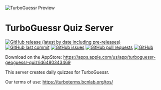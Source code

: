 ![TurboGuessr Preview](https://bcnlab.org/host/img/TurboGuessrPreview.png)

# TurboGuessr Quiz Server

[![GitHub release (latest by date including pre-releases)](https://img.shields.io/github/v/release/TheBeaconCrafter/TurboGuessr?include_prereleases)](https://img.shields.io/github/v/release/TheBeaconCrafter/TurboGuessr?include_prereleases)
[![GitHub last commit](https://img.shields.io/github/last-commit/TheBeaconCrafter/TurboGuessr)](https://img.shields.io/github/last-commit/TheBeaconCrafter/TurboGuessr)
[![GitHub issues](https://img.shields.io/github/issues-raw/TheBeaconCrafter/TurboGuessr)](https://img.shields.io/github/issues-raw/TheBeaconCrafter/TurboGuessr)
[![GitHub pull requests](https://img.shields.io/github/issues-pr/TheBeaconCrafter/TurboGuessr)](https://img.shields.io/github/issues-pr/TheBeaconCrafter/TurboGuessr)
[![GitHub](https://img.shields.io/github/license/TheBeaconCrafter/TurboGuessr)](https://img.shields.io/github/license/TheBeaconCrafter/TurboGuessr)

Download on the AppStore: https://apps.apple.com/us/app/turboguessr-geoguessr-quiz/id6480343469

This server creates daily quizzes for TurboGuessr.

Our terms of use: https://turboterms.bcnlab.org/tos/